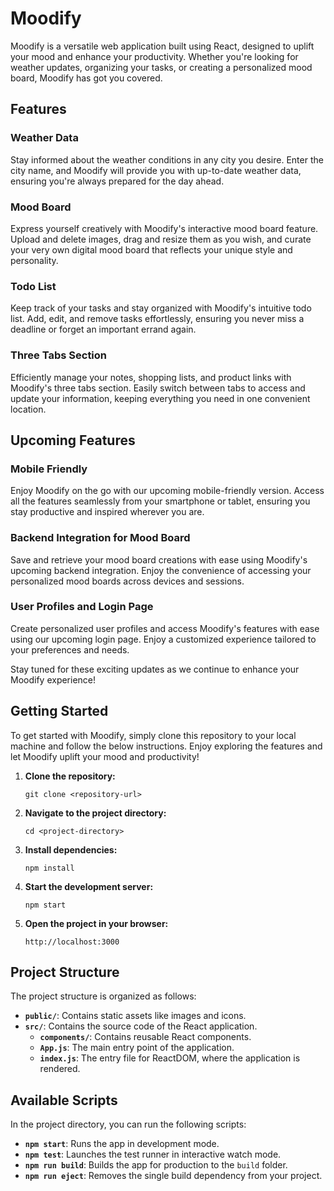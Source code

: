 # Moodify

Moodify is a versatile web application built using React, designed to uplift your mood and enhance your productivity. Whether you're looking for weather updates, organizing your tasks, or creating a personalized mood board, Moodify has got you covered.

## Features

### Weather Data
Stay informed about the weather conditions in any city you desire. Enter the city name, and Moodify will provide you with up-to-date weather data, ensuring you're always prepared for the day ahead.

### Mood Board
Express yourself creatively with Moodify's interactive mood board feature. Upload and delete images, drag and resize them as you wish, and curate your very own digital mood board that reflects your unique style and personality.

### Todo List
Keep track of your tasks and stay organized with Moodify's intuitive todo list. Add, edit, and remove tasks effortlessly, ensuring you never miss a deadline or forget an important errand again.

### Three Tabs Section
Efficiently manage your notes, shopping lists, and product links with Moodify's three tabs section. Easily switch between tabs to access and update your information, keeping everything you need in one convenient location.

## Upcoming Features

### Mobile Friendly
Enjoy Moodify on the go with our upcoming mobile-friendly version. Access all the features seamlessly from your smartphone or tablet, ensuring you stay productive and inspired wherever you are.

### Backend Integration for Mood Board
Save and retrieve your mood board creations with ease using Moodify's upcoming backend integration. Enjoy the convenience of accessing your personalized mood boards across devices and sessions.

### User Profiles and Login Page
Create personalized user profiles and access Moodify's features with ease using our upcoming login page. Enjoy a customized experience tailored to your preferences and needs.

Stay tuned for these exciting updates as we continue to enhance your Moodify experience!

## Getting Started

To get started with Moodify, simply clone this repository to your local machine and follow the below instructions. Enjoy exploring the features and let Moodify uplift your mood and productivity!

1. **Clone the repository:**
   ```
   git clone <repository-url>
   ```

2. **Navigate to the project directory:**
   ```
   cd <project-directory>
   ```

3. **Install dependencies:**
   ```
   npm install
   ```

4. **Start the development server:**
   ```
   npm start
   ```

5. **Open the project in your browser:**
   ```
   http://localhost:3000
   ```

## Project Structure

The project structure is organized as follows:

- **`public/`**: Contains static assets like images and icons.
- **`src/`**: Contains the source code of the React application.
  - **`components/`**: Contains reusable React components.
  - **`App.js`**: The main entry point of the application.
  - **`index.js`**: The entry file for ReactDOM, where the application is rendered.

## Available Scripts

In the project directory, you can run the following scripts:

- **`npm start`**: Runs the app in development mode.
- **`npm test`**: Launches the test runner in interactive watch mode.
- **`npm run build`**: Builds the app for production to the `build` folder.
- **`npm run eject`**: Removes the single build dependency from your project.